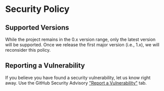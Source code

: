 # Security Policy

## Supported Versions

While the project remains in the 0.x version range, only the latest version will be supported.
Once we release the first major version (i.e., 1.x), we will reconsider this policy.

## Reporting a Vulnerability

If you believe you have found a security vulnerability, let us know right away.
Use the GitHub Security Advisory ["Report a Vulnerability"](https://github.com/wereHamster/saira/security/advisories/new) tab.
